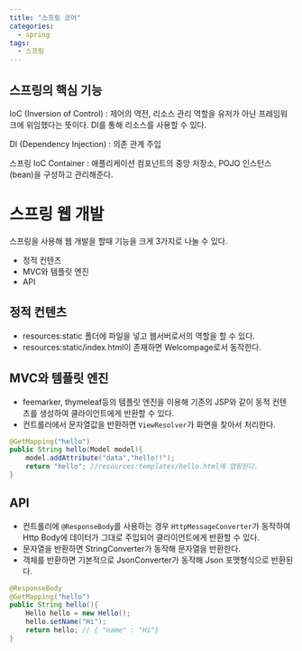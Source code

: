 ```yaml
---
title: "스프링 코어"
categories:
  - spring
tags:
  - 스프링
---
```


## 스프링의 핵심 기능

IoC (Inversion of Control)
:   제어의 역전, 리소스 관리 역할을 유저가 아닌 프레임워크에 위임했다는 뜻이다. DI를 통해 리소스를 사용할 수 있다.

DI (Dependency Injection)
:   의존 관계 주입

스프링 IoC Container
:   애플리케이션 컴포넌트의 중앙 저장소, POJO 인스턴스(bean)을 구성하고 관리해준다.


# 스프링 웹 개발
스프링을 사용해 웹 개발을 할때 기능을 크게 3가지로 나눌 수 있다.
* 정적 컨텐츠
* MVC와 템플릿 엔진
* API

## 정적 컨텐츠
* resources:static 폴더에 파일을 넣고 웹서버로서의 역할을 할 수 있다.
* resources:static/index.html이 존재하면 Welcompage로서 동작한다.

## MVC와 템플릿 엔진
* feemarker, thymeleaf등의 템플릿 엔진을 이용해 기존의 JSP와 같이 동적 컨텐츠를 생성하여 클라이언트에게 반환할 수 있다.
* 컨트롤러에서 문자열값을 반환하면 `ViewResolver`가 화면을 찾아서 처리한다.
```java
@GetMapping("hello")
public String hello(Model model){
    model.addAttribute("data","hello!!");
    return "hello"; //resources:templates/hello.html에 맵핑된다.
}
```


## API
* 컨트롤러에 `@ResponseBody`를 사용하는 경우 `HttpMessageConverter`가 동작하여 Http Body에 데이터가 그대로 주입되어 클라이언트에게 반환할 수 있다.
* 문자열을 반환하면 StringConverter가 동작해 문자열을 반환한다.
* 객체를 반환하면 기본적으로 JsonConverter가 동작해 Json 포맷형식으로 반환된다.
```java
@ResponseBody
@GetMapping("hello")
public String hello(){
    Hello hello = new Hello();
    hello.setName("Hi");
    return hello; // { "name" : "Hi"}
}
```




